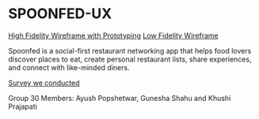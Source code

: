 # SPOONFED-UX
[High Fidelity Wireframe with Prototyping](https://www.figma.com/design/nQbZheMfIbNi67Pww6syat/UX-High-Fidelity?node-id=0-1&t=384DMjU19vS0X4Vt-1)
[Low Fidelity Wireframe](https://www.figma.com/design/B6hnqzv49aCArB6JoK24ZT/Low-Fidelity-Wireframe-Spoonfed?node-id=0-1&t=koRpFfAzdgd5onfB-1)

Spoonfed is a social-first restaurant networking app that helps food lovers discover places to eat, create personal restaurant lists, share experiences, and connect with like-minded diners.

[Survey we conducted](https://docs.google.com/forms/d/e/1FAIpQLSdZhfekwdLlH-9JknfHHMvvHbBCVMwTK3qpXAKRArHe3Q1Sjg/viewform?usp=dialog)

Group 30 Members:
Ayush Popshetwar, Gunesha Shahu and Khushi Prajapati
